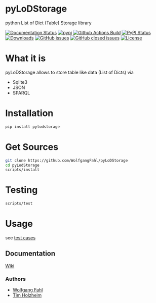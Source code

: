 # pyLoDStorage
python List of Dict (Table) Storage library

[![Documentation Status](https://readthedocs.org/projects/pylodstorage/badge/?version=latest)](https://pylodstorage.readthedocs.io/en/latest/?badge=latest)
[![pypi](https://img.shields.io/pypi/pyversions/pyLoDStorage)](https://pypi.org/project/pyLoDStorage/)
[![Github Actions Build](https://github.com/WolfgangFahl/pyLoDStorage/actions/workflows/build.yml/badge.svg)](https://github.com/WolfgangFahl/pyLoDStorage/actions/workflows/build.yml)
[![PyPI Status](https://img.shields.io/pypi/v/pyLoDStorage.svg)](https://pypi.python.org/pypi/pyLoDStorage/)
[![Downloads](https://pepy.tech/badge/pyLoDStorage)](https://pepy.tech/project/pyLoDStorage)
[![GitHub issues](https://img.shields.io/github/issues/WolfgangFahl/pyLoDStorage.svg)](https://github.com/WolfgangFahl/pyLoDStorage/issues)
[![GitHub closed issues](https://img.shields.io/github/issues-closed/WolfgangFahl/pyLoDStorage.svg)](https://github.com/WolfgangFahl/pyLoDStorage/issues/?q=is%3Aissue+is%3Aclosed)
[![License](https://img.shields.io/github/license/WolfgangFahl/pyLoDStorage.svg)](https://www.apache.org/licenses/LICENSE-2.0)

What it is
==========
pyLoDStorage allows to store table like data (List of Dicts) via  

- Sqlite3
- JSON
- SPARQL

Installation
============
```bash
pip install pylodstorage
```

Get Sources
===========
```bash
git clone https://github.com/WolfgangFahl/pyLoDStorage
cd pyLodStorage
scripts/install
```

Testing
=======
```bash
scripts/test
```

Usage
=====
see [test cases](https://github.com/WolfgangFahl/pyLoDStorage/tree/master/tests)

## Documentation
[Wiki](http://wiki.bitplan.com/index.php/PyLoDStorage)

### Authors
* [Wolfgang Fahl](http://www.bitplan.com/Wolfgang_Fahl)
* [Tim Holzheim](https://www.semantic-mediawiki.org/wiki/Tim_Holzheim)


